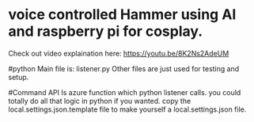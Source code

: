 # voice controlled Hammer using AI and raspberry pi for cosplay.

Check out video explaination here: https://youtu.be/8K2Ns2AdeUM



#python
Main file is: listener.py 
Other files are just used for testing and setup.

#Command API 
Is azure function which python listener calls. you could totally do all that logic in python if you wanted.
copy the local.settings.json.template file to make yourself a local.settings.json file. 
